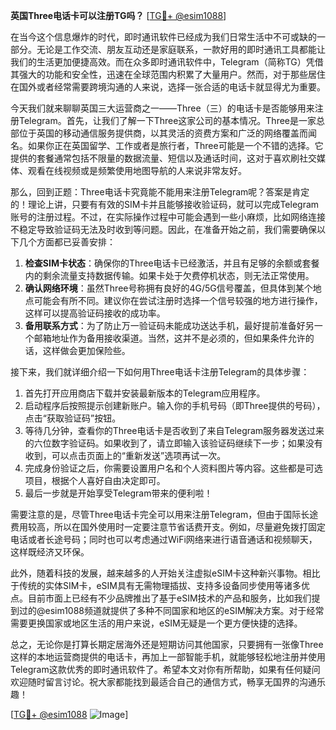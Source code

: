 **英国Three电话卡可以注册TG吗？** [[TG💪+ @esim1088](https://t.me/s/esim1088)]

在当今这个信息爆炸的时代，即时通讯软件已经成为我们日常生活中不可或缺的一部分。无论是工作交流、朋友互动还是家庭联系，一款好用的即时通讯工具都能让我们的生活更加便捷高效。而在众多即时通讯软件中，Telegram（简称TG）凭借其强大的功能和安全性，迅速在全球范围内积累了大量用户。然而，对于那些居住在国外或者经常需要跨境沟通的人来说，选择一张合适的电话卡就显得尤为重要。

今天我们就来聊聊英国三大运营商之一——Three（三）的电话卡是否能够用来注册Telegram。首先，让我们了解一下Three这家公司的基本情况。Three是一家总部位于英国的移动通信服务提供商，以其灵活的资费方案和广泛的网络覆盖而闻名。如果你正在英国留学、工作或者是旅行者，Three可能是一个不错的选择。它提供的套餐通常包括不限量的数据流量、短信以及通话时间，这对于喜欢刷社交媒体、观看在线视频或是频繁使用地图导航的人来说非常友好。

那么，回到正题：Three电话卡究竟能不能用来注册Telegram呢？答案是肯定的！理论上讲，只要有有效的SIM卡并且能够接收验证码，就可以完成Telegram账号的注册过程。不过，在实际操作过程中可能会遇到一些小麻烦，比如网络连接不稳定导致验证码无法及时收到等问题。因此，在准备开始之前，我们需要确保以下几个方面都已妥善安排：

1. **检查SIM卡状态**：确保你的Three电话卡已经激活，并且有足够的余额或套餐内的剩余流量支持数据传输。如果卡处于欠费停机状态，则无法正常使用。
2. **确认网络环境**：虽然Three号称拥有良好的4G/5G信号覆盖，但具体到某个地点可能会有所不同。建议你在尝试注册时选择一个信号较强的地方进行操作，这样可以提高验证码接收的成功率。
3. **备用联系方式**：为了防止万一验证码未能成功送达手机，最好提前准备好另一个邮箱地址作为备用接收渠道。当然，这并不是必须的，但如果条件允许的话，这样做会更加保险些。

接下来，我们就详细介绍一下如何用Three电话卡注册Telegram的具体步骤：
1. 首先打开应用商店下载并安装最新版本的Telegram应用程序。
2. 启动程序后按照提示创建新账户。输入你的手机号码（即Three提供的号码），点击“获取验证码”按钮。
3. 等待几分钟，查看你的Three电话卡是否收到了来自Telegram服务器发送过来的六位数字验证码。如果收到了，请立即输入该验证码继续下一步；如果没有收到，可以点击页面上的“重新发送”选项再试一次。
4. 完成身份验证之后，你需要设置用户名和个人资料图片等内容。这些都是可选项目，根据个人喜好自由决定即可。
5. 最后一步就是开始享受Telegram带来的便利啦！

需要注意的是，尽管Three电话卡完全可以用来注册Telegram，但由于国际长途费用较高，所以在国外使用时一定要注意节省话费开支。例如，尽量避免拨打固定电话或者长途号码；同时也可以考虑通过WiFi网络来进行语音通话和视频聊天，这样既经济又环保。

此外，随着科技的发展，越来越多的人开始关注虚拟eSIM卡这种新兴事物。相比于传统的实体SIM卡，eSIM具有无需物理插拔、支持多设备同步使用等诸多优点。目前市面上已经有不少品牌推出了基于eSIM技术的产品和服务，比如我们提到过的@esim1088频道就提供了多种不同国家和地区的eSIM解决方案。对于经常需要更换国家或地区生活的用户来说，eSIM无疑是一个更方便快捷的选择。

总之，无论你是打算长期定居海外还是短期访问其他国家，只要拥有一张像Three这样的本地运营商提供的电话卡，再加上一部智能手机，就能够轻松地注册并使用Telegram这款优秀的即时通讯软件了。希望本文对你有所帮助，如果有任何疑问欢迎随时留言讨论。祝大家都能找到最适合自己的通信方式，畅享无国界的沟通乐趣！

[[TG💪+ @esim1088](https://t.me/s/esim1088) ![Image](https://i.postimg.cc/4NQfJmqS/Snipaste-2025-05-13-00-14-12.png)]